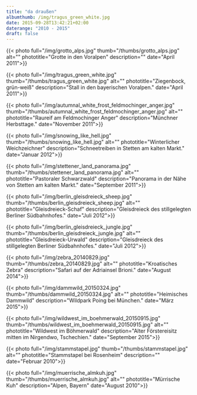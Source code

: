 ```yaml
---
title: "da draußen"
albumthumb: /img/tragus_green_white.jpg
date: 2015-09-28T13:42:21+02:00
daterange: "2010 - 2015"
draft: false
---
```


{{< photo full="/img/grotto_alps.jpg" thumb="/thumbs/grotto_alps.jpg" alt="" phototitle="Grotte in den Voralpen" description="" date="April 2011">}}

{{< photo full="/img/tragus_green_white.jpg" thumb="/thumbs/tragus_green_white.jpg" alt="" phototitle="Ziegenbock, grün-weiß" description="Stall in den bayerischen Voralpen." date="April 2011">}}

{{< photo full="/img/autumnal_white_frost_feldmochinger_anger.jpg" thumb="/thumbs/autumnal_white_frost_feldmochinger_anger.jpg" alt="" phototitle="Raureif am Feldmochinger Anger" description="Münchner Herbsttage." date="November 2011">}}

{{< photo full="/img/snowing_like_hell.jpg" thumb="/thumbs/snowing_like_hell.jpg" alt="" phototitle="Winterlicher Weichzeichner" description="Schneetreiben in Stetten am kalten Markt." date="Januar 2012">}}

{{< photo full="/img/stettener_land_panorama.jpg" thumb="/thumbs/stettener_land_panorama.jpg" alt="" phototitle="Pastoraler Schwarzwald" description="Panorama in der Nähe von Stetten am kalten Markt." date="September 2011">}}

{{< photo full="/img/berlin_gleisdreieck_sheep.jpg" thumb="/thumbs/berlin_gleisdreieck_sheep.jpg" alt="" phototitle="Gleisdreieck-Schaf" description="Gleisdreieck des stillgelegten Berliner Südbahnhofes." date="Juli 2012">}}

{{< photo full="/img/berlin_gleisdreieck_jungle.jpg" thumb="/thumbs/berlin_gleisdreieck_jungle.jpg" alt="" phototitle="Gleisdreieck-Urwald" description="Gleisdreieck des stillgelegten Berliner Südbahnhofes." date="Juli 2012">}}

{{< photo full="/img/zebra_20140829.jpg" thumb="/thumbs/zebra_20140829.jpg" alt="" phototitle="Kroatisches Zebra" description="Safari auf der Adriainsel Brioni." date="August 2014">}}

{{< photo full="/img/dammwild_20150324.jpg" thumb="/thumbs/dammwild_20150324.jpg" alt="" phototitle="Heimisches Dammwild" description="Wildpark Poing bei München." date="März 2015">}}

{{< photo full="/img/wildwest_im_boehmerwald_20150915.jpg" thumb="/thumbs/wildwest_im_boehmerwald_20150915.jpg" alt="" phototitle="Wildwest im Böhmerwald" description="Alter Förstereisitz mitten im Nirgendwo, Tschechien." date="September 2015">}}

{{< photo full="/img/stammstapel.jpg" thumb="/thumbs/stammstapel.jpg" alt="" phototitle="Stammstapel bei Rosenheim" description="" date="Februar 2010">}}

{{< photo full="/img/muerrische_almkuh.jpg" thumb="/thumbs/muerrische_almkuh.jpg" alt="" phototitle="Mürrische Kuh" description="Alpen, Bayern" date="August 2010">}}



